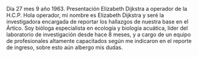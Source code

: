 Día 27 mes 9 año 1963. 
Presentación Elizabeth Dijkstra a operador de la H.C.P. 
Hola operador, mi nombre es Elizabeth Dijkstra y seré la investigadora encargada de reportar los hallazgos de nuestra base en el Ártico. Soy bióloga especialista en ecología y biología acuática, líder del laboratorio de investigación desde hace 8 meses, y a cargo de un equipo de profesionales altamente capacitados según me indicaron en el reporte de ingreso, sobre esto aún albergo mis dudas.
